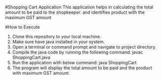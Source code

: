 #Shopping Cart Application
This application helps in calculating the total amount to be paid to the shopkeeper.
and identifies product with the maximum GST amount

#How to Execute
1. Clone this repository to your local machine.
2. Make sure have java installed in your system.
3. Open a terminal or command prompt and navigate to project directory.
4. Compile the java code by running the following command:
   javac ShoppingCart.java
5. Run the application with below command:
   java ShoppingCart
6. The program will display the total amount to be paid and the product with maximum GST amount. 
